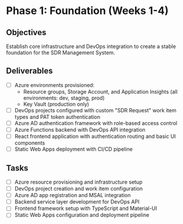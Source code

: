 # Phase 1: Foundation (Weeks 1-4)

## Objectives
Establish core infrastructure and DevOps integration to create a stable foundation for the SDR Management System.

## Deliverables
- [ ] Azure environments provisioned:
  - Resource groups, Storage Account, and Application Insights (all environments: dev, staging, prod)
  - Key Vault (production only)
- [ ] DevOps projects configured with custom "SDR Request" work item types and PAT token authentication
- [ ] Azure AD authentication framework with role-based access control
- [ ] Azure Functions backend with DevOps API integration
- [ ] React frontend application with authentication routing and basic UI components
- [ ] Static Web Apps deployment with CI/CD pipeline

## Tasks
- [ ] Azure resource provisioning and infrastructure setup
- [ ] DevOps project creation and work item configuration
- [ ] Azure AD app registration and MSAL integration
- [ ] Backend service layer development for DevOps API
- [ ] Frontend framework setup with TypeScript and Material-UI
- [ ] Static Web Apps configuration and deployment pipeline